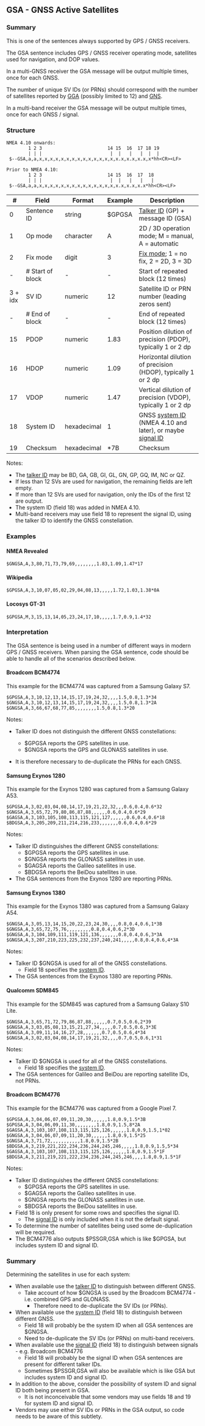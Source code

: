 ## GSA - GNSS Active Satellites

### Summary

This is one of the sentences always supported by GPS / GNSS receivers.

The GSA sentence includes GPS / GNSS receiver operating mode, satellites used for navigation, and DOP values.

In a multi-GNSS receiver the GSA message will be output multiple times, once for each GNSS.

The number of unique SV IDs (or PRNs) should correspond with the number of satellites reported by [GGA](gga.md) (possibly limited to 12) and [GNS](gns.md).

In a multi-band receiver the GSA message will be output multiple times, once for each GNSS / signal.



### Structure

```
NMEA 4.10 onwards:
        1 2 3                        14 15  16  17 18 19
        | | |                         |  |   |   |  |  |
 $--GSA,a,a,x,x,x,x,x,x,x,x,x,x,x,x,x,x,x.x,x.x,x.x,x*hh<CR><LF>

Prior to NMEA 4.10:
        1 2 3                        14 15  16  17  18
        | | |                         |  |   |   |   |
 $--GSA,a,a,x,x,x,x,x,x,x,x,x,x,x,x,x,x,x.x,x.x,x.x*hh<CR><LF>
```

| #       | Field            | Format      | Example | Description                                                  |
| ------- | ---------------- | ----------- | ------- | ------------------------------------------------------------ |
| 0       | Sentence ID      | string      | $GPGSA  | [Talker ID](../lookups/talker-id.md) (GP) + message ID (GSA) |
| 1       | Op mode          | character   | A       | 2D / 3D operation mode; M = manual, A = automatic            |
| 2       | Fix mode         | digit       | 3       | [Fix mode](../lookups/fix-mode.md); 1 = no fix, 2 = 2D, 3 = 3D |
| -       | # Start of block | -           | -       | Start of repeated block (12 times)                           |
| 3 + idx | SV ID            | numeric     | 12      | Satellite ID or PRN number (leading zeros sent)              |
| -       | # End of block   | -           | -       | End of repeated block (12 times)                             |
| 15      | PDOP             | numeric     | 1.83    | Position dilution of precision (PDOP), typically 1 or 2 dp   |
| 16      | HDOP             | numeric     | 1.09    | Horizontal dilution of precision (HDOP), typically 1 or 2 dp |
| 17      | VDOP             | numeric     | 1.47    | Vertical dilution of precision (VDOP), typically 1 or 2 dp   |
| 18      | System ID        | hexadecimal | 1       | GNSS [system ID](../lookups/system-id.md) (NMEA 4.10 and later), or maybe [signal ID](../lookups/signal-id.md) |
| 19      | Checksum         | hexadecimal | \*7B    | Checksum                                                     |

Notes:

- The [talker ID](../lookups/talker-id.md) may be BD, GA, GB, GI, GL, GN, GP, GQ, IM, NC or QZ.
- If less than 12 SVs are used for navigation, the remaining fields are left empty.
- If more than 12 SVs are used for navigation, only the IDs of the first 12 are output.
- The system ID (field 18) was added in NMEA 4.10.
- Multi-band receivers may use field 18 to represent the signal ID, using the talker ID to identify the GNSS constellation.



### Examples

#### NMEA Revealed

```
$GNGSA,A,3,80,71,73,79,69,,,,,,,,1.83,1.09,1.47*17
```

#### Wikipedia

```
$GPGSA,A,3,10,07,05,02,29,04,08,13,,,,,1.72,1.03,1.38*0A
```

#### Locosys GT-31

```
$GPGSA,M,3,15,13,14,05,23,24,17,10,,,,,1.7,0.9,1.4*32
```



### Interpretation

The GSA sentence is being used in a number of different ways in modern GPS / GNSS receivers. When parsing the GSA sentence, code should be able to handle all of the scenarios described below.



#### Broadcom BCM4774

This example for the BCM4774 was captured from a Samsung Galaxy S7.

```
$GPGSA,A,3,10,12,13,14,15,17,19,24,32,,,,1.5,0.8,1.3*34
$GNGSA,A,3,10,12,13,14,15,17,19,24,32,,,,1.5,0.8,1.3*2A
$GNGSA,A,3,66,67,68,77,85,,,,,,,,1.5,0.8,1.3*20
```

Notes:

- Talker ID does not distinguish the different GNSS constellations:
  - $GPGSA reports the GPS satellites in use.
  - $GNGSA reports the GPS and GLONASS satellites in use.

- It is therefore necessary to de-duplicate the PRNs for each GNSS.



#### Samsung Exynos 1280

This example for the Exynos 1280 was captured from a Samsung Galaxy A53.

```
$GPGSA,A,3,02,03,04,08,14,17,19,21,22,32,,,0.6,0.4,0.6*32
$GNGSA,A,3,65,72,79,80,86,87,88,,,,,,0.6,0.4,0.6*29
$GAGSA,A,3,103,105,108,113,115,121,127,,,,,,0.6,0.4,0.6*18
$BDGSA,A,3,205,209,211,214,216,233,,,,,,,0.6,0.4,0.6*29
```

Notes:

- Talker ID distinguishes the different GNSS constellations:
  - $GPGSA reports the GPS satellites in use.
  - $GNGSA reports the GLONASS satellites in use.
  - $GAGSA reports the Galileo satellites in use.
  - $BDGSA reports the BeiDou satellites in use.
- The GSA sentences from the Exynos 1280 are reporting PRNs.



#### Samsung Exynos 1380

This example for the Exynos 1380 was captured from a Samsung Galaxy A54.

```
$GNGSA,A,3,05,13,14,15,20,22,23,24,30,,,,0.8,0.4,0.6,1*3B
$GNGSA,A,3,65,72,75,76,,,,,,,,,0.8,0.4,0.6,2*3D
$GNGSA,A,3,104,109,111,119,121,136,,,,,,,0.8,0.4,0.6,3*3A
$GNGSA,A,3,207,210,223,225,232,237,240,241,,,,,0.8,0.4,0.6,4*3A
```

Notes:

- Talker ID $GNGSA is used for all of the GNSS constellations.
  - Field 18 specifies the [system ID](../lookups/system-id.md).
- The GSA sentences from the Exynos 1380 are reporting PRNs.



#### Qualcomm SDM845

This example for the SDM845 was captured from a Samsung Galaxy S10 Lite.

```
$GNGSA,A,3,65,71,72,79,86,87,88,,,,,,0.7,0.5,0.6,2*39
$GNGSA,A,3,03,05,08,13,15,21,27,34,,,,,0.7,0.5,0.6,3*3E
$GNGSA,A,3,09,11,14,16,27,28,,,,,,,0.7,0.5,0.6,4*34
$GNGSA,A,3,02,03,04,08,14,17,19,21,32,,,,0.7,0.5,0.6,1*31
```

Notes:

- Talker ID $GNGSA is used for all of the GNSS constellations.
  - Field 18 specifies the [system ID](../lookups/system-id.md).
- The GSA sentences for Galileo and BeiDou are reporting satellite IDs, not PRNs.




#### Broadcom BCM4776 

This example for the BCM4776  was captured from a Google Pixel 7.

```
$GPGSA,A,3,04,06,07,09,11,20,30,,,,,,1.8,0.9,1.5*3B
$GPGSA,A,3,04,06,09,11,30,,,,,,,,1.8,0.9,1.5,8*2A
$GAGSA,A,3,103,107,108,113,115,125,126,,,,,,1.8,0.9,1.5,1*02
$GNGSA,A,3,04,06,07,09,11,20,30,,,,,,1.8,0.9,1.5*25
$GNGSA,A,3,71,72,,,,,,,,,,,1.8,0.9,1.5*2B
$BDGSA,A,3,219,221,222,234,236,244,245,246,,,,,1.8,0.9,1.5,5*34
$GAGSA,A,3,103,107,108,113,115,125,126,,,,,,1.8,0.9,1.5*1F
$BDGSA,A,3,211,219,221,222,234,236,244,245,246,,,,1.8,0.9,1.5*1F
```

Notes:

- Talker ID distinguishes the different GNSS constellations:
  - $GPGSA reports the GPS satellites in use.
  - $GAGSA reports the Galileo satellites in use.
  - $GNGSA reports the GLONASS satellites in use.
  - $BDGSA reports the BeiDou satellites in use.
- Field 18 is only present for some rows and specifies the signal ID.
  - The [signal ID](../lookups/signal-id.md) is only included when it is not the default signal.
- To determine the number of satellites being used some de-duplication will be required.
- The BCM4776 also outputs $PSSGR,GSA which is like $GPGSA, but includes system ID and signal ID.



### Summary

Determining the satellites in use for each system:

- When available use the [talker ID](../lookups/talker-id.md) to distinguish between different GNSS.
  - Take account of how $GNGSA is used by the Broadcom BCM4774 - i.e. combined GPS and GLONASS.
    - Therefore need to de-duplicate the SV IDs (or PRNs).
- When available use the [system ID](../lookups/system-id.md) (field 18) to distinguish between different GNSS.
  - Field 18 will probably be the system ID when all GSA sentences are $GNGSA.
  - Need to de-duplicate the SV IDs (or PRNs) on multi-band receivers.
- When available use the [signal ID](../lookups/signal-id.md) (field 18) to distinguish between signals - e.g. Broadcom BCM4776
  - Field 18 will probably be the signal ID when GSA sentences are present for different talker IDs.
  - Sometimes $PSSGR,GSA will also be available which is like GSA but includes system ID and signal ID.
- In addition to the above, consider the possibility of system ID and signal ID both being present in GSA.
  - It is not inconceivable that some vendors may use fields 18 and 19 for system ID and signal ID.
- Vendors may use either SV IDs or PRNs in the GSA output, so code needs to be aware of this subtlety.
